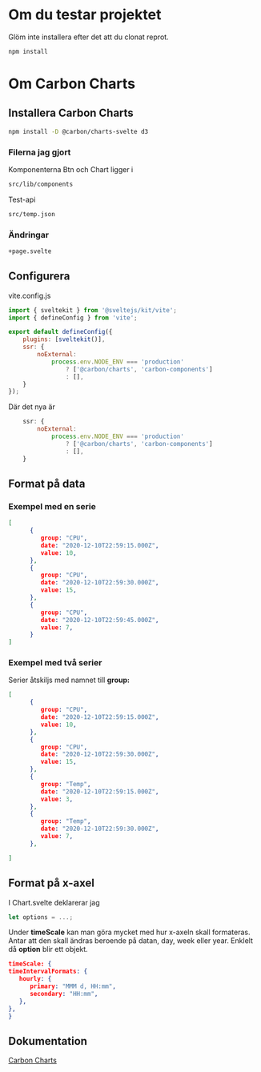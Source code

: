 
# Om du testar projektet
Glöm inte installera efter det att du clonat reprot.
```bash
npm install
```
# Om Carbon Charts 
## Installera Carbon Charts

```bash
npm install -D @carbon/charts-svelte d3
```
### Filerna jag gjort
Komponenterna Btn och Chart ligger i
```bash
src/lib/components
```
Test-api 
```bash
src/temp.json
```

### Ändringar
```bash
+page.svelte
```

## Configurera
vite.config.js
```javascript
import { sveltekit } from '@sveltejs/kit/vite';
import { defineConfig } from 'vite';

export default defineConfig({
	plugins: [sveltekit()],
	ssr: {
		noExternal:
			process.env.NODE_ENV === 'production'
				? ['@carbon/charts', 'carbon-components']
				: [],
	}
});
```
Där det nya är
```javascript
	ssr: {
		noExternal:
			process.env.NODE_ENV === 'production'
				? ['@carbon/charts', 'carbon-components']
				: [],
	}
```

## Format på data
### Exempel med en serie
```json
[
      {
         group: "CPU",
         date: "2020-12-10T22:59:15.000Z",
         value: 10,
      },
      {
         group: "CPU",
         date: "2020-12-10T22:59:30.000Z",
         value: 15,
      },
      {
         group: "CPU",
         date: "2020-12-10T22:59:45.000Z",
         value: 7,
      }
]
```
### Exempel med två serier
Serier åtskiljs med namnet till **group:**
```json
[
      {
         group: "CPU",
         date: "2020-12-10T22:59:15.000Z",
         value: 10,
      },
      {
         group: "CPU",
         date: "2020-12-10T22:59:30.000Z",
         value: 15,
      },
      {
         group: "Temp",
         date: "2020-12-10T22:59:15.000Z",
         value: 3,
      },
      {
         group: "Temp",
         date: "2020-12-10T22:59:30.000Z",
         value: 7,
      },

]
```

## Format på x-axel
I Chart.svelte deklarerar jag 
```javascript
let options = ...;
```
Under **timeScale** kan man göra mycket med hur x-axeln skall formateras. Antar att den skall ändras beroende på datan, day, week eller year.
Enklelt då **option** blir ett objekt.

```json
timeScale: {
timeIntervalFormats: {
   hourly: {
      primary: "MMM d, HH:mm",
      secondary: "HH:mm",
   },
},
}
```
## Dokumentation 
[Carbon Charts](https://charts.carbondesignsystem.com/?path=/story/docs--welcome)
